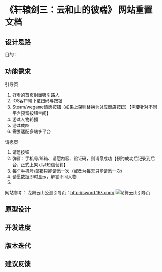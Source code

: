 # 《轩辕剑三：云和山的彼端》 网站重置文档

## 设计思路
目的：


## 功能需求

引导页：
1. 好看的首页封面吸引路人
2. IOS客户端下载扫码与按钮
3. Steam/wegame请愿按钮（如果上架则替换为对应商店按钮）【需要针对不同平台预留按钮空间】
5. 游戏人物轮播
6. 游戏截图
7. 需要适配多端多平台

请愿页：
1. 请愿按钮
2. 弹窗：手机号/邮箱、请愿内容、验证码，则请愿成功【预约成功后记录到后台，正式上架可以短信营销】
3. 每个手机号/邮箱只能请愿一次（或改为每天只能请愿一次）
4. 请愿数据即时显示，解锁不同人物
5. 

网站参考：
龙舞云山公测引导页：http://sword.163.com/
![龙舞云山引导页](http://www.swdwiki.com/img/lwys.png)




## 原型设计


## 开发进度


## 版本迭代


## 建议反馈


